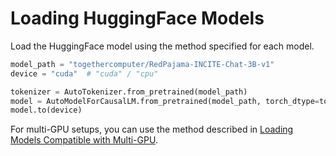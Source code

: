 # Loading HuggingFace Models

Load the HuggingFace model using the method specified for each model.

```python
model_path = "togethercomputer/RedPajama-INCITE-Chat-3B-v1"
device = "cuda"  # "cuda" / "cpu"

tokenizer = AutoTokenizer.from_pretrained(model_path)
model = AutoModelForCausalLM.from_pretrained(model_path, torch_dtype=torch.float16)
model.to(device)
```

For multi-GPU setups, you can use the method described in [Loading Models Compatible with Multi-GPU](load-hf-model-multi-gpu.md).